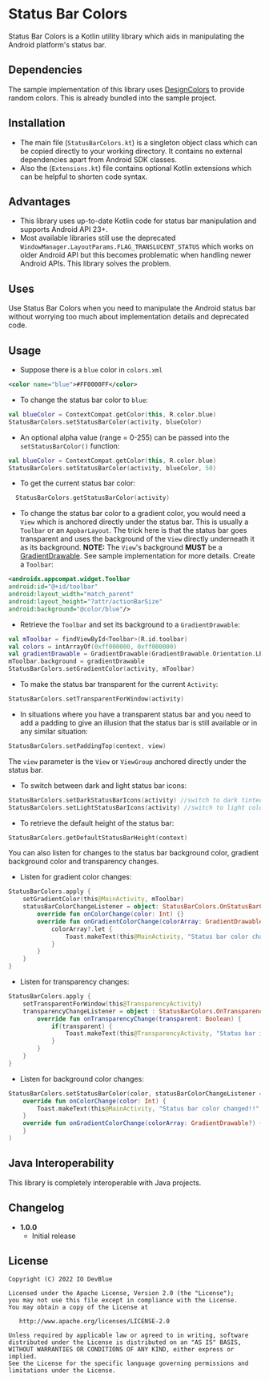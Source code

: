 Status Bar Colors
=================

Status Bar Colors is a Kotlin utility library which aids in manipulating the Android platform's status bar.

Dependencies
------------
The sample implementation of this library uses [DesignColors](https://github.com/IODevBlue/DesignColors) to provide random colors.
This is already bundled into the sample project.


Installation
------------
- The main file (`StatusBarColors.kt`) is a singleton object class which can be copied directly to your working directory. It contains no
  external dependencies apart from Android SDK classes.
- Also the (`Extensions.kt`) file contains optional Kotlin extensions which can be helpful to shorten code syntax.

Advantages
----------
- This library uses up-to-date Kotlin code for status bar manipulation and supports Android API 23+. 
- Most available libraries still use the deprecated `WindowManager.LayoutParams.FLAG_TRANSLUCENT_STATUS` which works on older Android API
but this becomes problematic when handling newer Android APIs. This library solves the problem.

Uses
----
Use Status Bar Colors when you need to manipulate the Android status bar without worrying too much about implementation details and deprecated code. 

Usage
-----
- Suppose there is a `blue` color in `colors.xml`
```XML
<color name="blue">#FF0000FF</color>
```
- To change the status bar color to `blue`:
```KOTLIN
val blueColor = ContextCompat.getColor(this, R.color.blue)
StatusBarColors.setStatusBarColor(activity, blueColor)
```
- An optional alpha value (range = 0-255) can be passed into the `setStatusBarColor()` function:
```KOTLIN
val blueColor = ContextCompat.getColor(this, R.color.blue)
StatusBarColors.setStatusBarColor(activity, blueColor, 50)
```

- To get the current status bar color:
```KOTLIN
  StatusBarColors.getStatusBarColor(activity)
```

- To change the status bar color to a gradient color, you would need a `View` which is anchored directly under the status bar. This is usually a `Toolbar`
or an `AppbarLayout`. The trick here is that the status bar goes transparent and uses the background of the `View` directly underneath it as its background.
**NOTE:** The `View`'s background **MUST** be a [GradientDrawable](https://developer.android.com/reference/android/graphics/drawable/GradientDrawable).
See sample implementation for more details.
Create a `Toolbar`:
```XML
<androidx.appcompat.widget.Toolbar
android:id="@+id/toolbar"
android:layout_width="match_parent"
android:layout_height="?attr/actionBarSize"
android:background="@color/blue"/>
```
- Retrieve the `Toolbar` and set its background to a `GradientDrawable`:
```KOTLIN
val mToolbar = findViewById<Toolbar>(R.id.toolbar)
val colors = intArrayOf(0xff000000, 0xff000000)
val gradientDrawable = GradientDrawable(GradientDrawable.Orientation.LEFT_RIGHT, colors)
mToolbar.background = gradientDrawable
StatusBarColors.setGradientColor(activity, mToolbar)
```

- To make the status bar transparent for the current `Activity`:
```KOTLIN
StatusBarColors.setTransparentForWindow(activity)
```

- In situations where you have a transparent status bar and you need to add a padding to give an illusion that the status bar is still available or 
in any similar situation:
```KOTLIN
StatusBarColors.setPaddingTop(context, view)
```
The `view` parameter is the `View` or `ViewGroup` anchored directly under the status bar.


- To switch between dark and light status bar icons:
```KOTLIN
StatusBarColors.setDarkStatusBarIcons(activity) //switch to dark tinted icons
StatusBarColors.setLightStatusBarIcons(activity) //switch to light colored icons
```

- To retrieve the default height of the status bar:
```KOTLIN
StatusBarColors.getDefaultStatusBarHeight(context)
```

You can also listen for changes to the status bar background color, gradient background color and transparency changes.
- Listen for gradient color changes:
```KOTLIN
StatusBarColors.apply {
    setGradientColor(this@MainActivity, mToolbar)
    statusBarColorChangeListener = object: StatusBarColors.OnStatusBarColorChangeListener {
        override fun onColorChange(color: Int) {}
        override fun onGradientColorChange(colorArray: GradientDrawable?) {
            colorArray?.let {
                Toast.makeText(this@MainActivity, "Status bar color changed to gradient!!", Toast.LENGTH_SHORT).show()
            } 
        }
    }
}
```
- Listen for transparency changes:
```KOTLIN
StatusBarColors.apply {
    setTransparentForWindow(this@TransparencyActivity)
    transparencyChangeListener = object : StatusBarColors.OnTransparencyChangeListener {
        override fun onTransparencyChange(transparent: Boolean) {
            if(transparent) {
                Toast.makeText(this@TransparencyActivity, "Status bar is transparent!!", Toast.LENGTH_SHORT).show()
            }
        }
    }
}
``` 
- Listen for background color changes:
```KOTLIN
StatusBarColors.setStatusBarColor(color, statusBarColorChangeListener =  object: StatusBarColors.OnStatusBarColorChangeListener{
    override fun onColorChange(color: Int) { 
        Toast.makeText(this@MainActivity, "Status bar color changed!!", Toast.LENGTH_SHORT).show()
    }
    override fun onGradientColorChange(colorArray: GradientDrawable?) {}
    }
)
```

Java Interoperability
---------------------
This library is completely interoperable with Java projects.


Changelog
---------
* **1.0.0**
  * Initial release
  
## License
    Copyright (C) 2022 IO DevBlue

    Licensed under the Apache License, Version 2.0 (the "License");
    you may not use this file except in compliance with the License.
    You may obtain a copy of the License at

       http://www.apache.org/licenses/LICENSE-2.0

    Unless required by applicable law or agreed to in writing, software
    distributed under the License is distributed on an "AS IS" BASIS,
    WITHOUT WARRANTIES OR CONDITIONS OF ANY KIND, either express or implied.
    See the License for the specific language governing permissions and
    limitations under the License.




